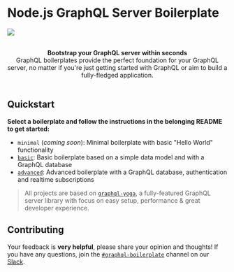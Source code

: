 # Node.js GraphQL Server Boilerplate

![](https://imgur.com/lIi4YrZ.png)

<br />

<div align="center"><strong>Bootstrap your GraphQL server within seconds</strong></div>
<div align="center">GraphQL boilerplates provide the perfect foundation for your GraphQL server, no matter if you're just getting started with GraphQL or aim to build a fully-fledged application.</div>

<br />

## Quickstart

**Select a boilerplate and follow the instructions in the belonging README to get started:**

- `minimal` (_coming soon_): Minimal boilerplate with basic "Hello World" functionality
- [`basic`](./basic): Basic boilerplate based on a simple data model and with a GraphQL database
- [`advanced`](./advanced): Advanced boilerplate with a GraphQL database, authentication and realtime subscriptions

> All projects are based on [`graphql-yoga`](https://github.com/graphcool/graphql-yoga/), a fully-featured GraphQL server library with focus on easy setup, performance & great developer experience.

## Contributing

Your feedback is **very helpful**, please share your opinion and thoughts! If you have any questions, join the [`#graphql-boilerplate`](https://graphcool.slack.com/messages/graphql-boilerplate) channel on our [Slack](https://graphcool.slack.com/).
